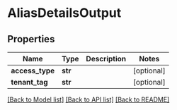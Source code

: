 # AliasDetailsOutput

## Properties
Name | Type | Description | Notes
------------ | ------------- | ------------- | -------------
**access_type** | **str** |  | [optional] 
**tenant_tag** | **str** |  | [optional] 

[[Back to Model list]](../README.md#documentation-for-models) [[Back to API list]](../README.md#documentation-for-api-endpoints) [[Back to README]](../README.md)



